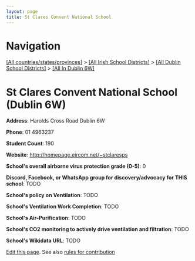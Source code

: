 ```yaml
---
layout: page
title: St Clares Convent National School
---
```

# Navigation

[[All countries/states/provinces]](../../../..) > [[All Irish School Districts]](../../..) > [[All Dublin School Districts]](../..) > [[All In Dublin 6W]](..)

# St Clares Convent National School (Dublin 6W)

**Address**: Harolds Cross Road Dublin 6W

**Phone**: 01 4963237

**Student Count**: 190

**Website**: <http://homepage.eircom.net/~stclaresps>

**School's overall airborne virus protection grade (0-5)**: 0

**Discord, Facebook, or WhatsApp group for discovery/advocacy for THIS school**: TODO

**School's policy on Ventilation**: TODO

**School's Ventilation Work Completion**: TODO

**School's Air-Purification**: TODO

**School's CO2 monitoring to actively drive ventilation and filtration**: TODO

**School's Wikidata URL**: TODO


[Edit this page](https://github.com/ventilate-schools/Ireland/edit/main/./Dublin_6W/St_Clares_Convent_National_School.md). See also [rules for contribution](../../../contribution-rules/)